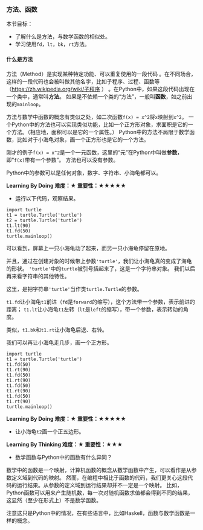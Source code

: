 ### 方法、函数

本节目标：
- 了解什么是方法，与数学函数的相似处。
- 学习使用`fd`，`lt`，`bk`，`rt`方法。

#### 什么是方法

方法（Method）是实现某种特定功能、可以重复使用的一段代码
。在不同场合，这样的一段代码也会被叫做其他名字，比如子程序、过程、函数等
（https://zh.wikipedia.org/wiki/子程序 ）
。在Python中，如果这段代码出现在一个类中，通常叫**方法**。
如果是不依赖一个类的“方法”，一般叫**函数**，如之前出现的`mainloop`。

方法与数学中函数的概念有类似之处，如二次函数`f(x) = x^2`将`x`映射到`x^2`。
一个Python中的方法也可以实现类似功能，比如一个正方形对象，求面积是它的一个方法。（相应地，面积可以是它的一个属性。）
Python中的方法不局限于数学函数，比如对于小海龟对象，画一个正方形也是它的一个方法。

刚才的例子`f(x) = x^2`是一个一元函数，这里的“元”在Python中叫做**参数**，即“`f(x)`带有一个参数”。
方法也可以没有参数。

Python中的参数可以是任何对象，数字、字符串、小海龟都可以。

**Learning By Doing 难度：★ 重要性：★★★★★**

- 运行以下代码，观察结果。
```
import turtle
t1 = turtle.Turtle('turtle')
t2 = turtle.Turtle('turtle')
t1.lt(90)
t1.fd(50)
turtle.mainloop()
```

可以看到，屏幕上一只小海龟动了起来，而另一只小海龟停留在原地。

并且，通过在创建对象的时候带上参数`'turtle'`，我们让小海龟真的变成了海龟的形状。
`'turtle'`中的`turtle`被引号括起来了，这是一个字符串对象。
我们以后再来看字符串的其他特性。

这里，是把字符串`'turtle'`当作类`turtle.Turtle`的参数。

`t1.fd`让小海龟`t1`前进（`fd`是`forward`的缩写），这个方法带一个参数，表示前进的距离；
`t1.lt`让小海龟`t1`左转（`lt`是`left`的缩写），带一个参数，表示转动的角度。

类似，`t1.bk`和`t1.rt`让小海龟后退、右转。

我们可以再让小海龟走几步，画一个正方形。
```
import turtle
t1 = turtle.Turtle('turtle')
t1.fd(50)
t1.rt(90)
t1.fd(50)
t1.rt(90)
t1.fd(50)
t1.rt(90)
t1.fd(50)
t1.rt(90)
turtle.mainloop()
```

**Learning By Doing 难度：★ 重要性：★★★★★**

- 让小海龟`t2`画一个正五边形。

**Learning By Thinking 难度：★ 重要性：★★★**

- 数学函数与Python中的函数有什么异同？

数学中的函数是一个映射，计算机函数的概念从数学函数中产生，可以看作是从参数定义域到代码的映射。
然而，在编程中相比于函数的代码，我们更关心这段代码的运行结果。从参数的定义域到运行结果却并不一定是一个映射。
比如，Python函数可以用来产生随机数，每一次对随机函数求值都会得到不同的结果，这显然（至少在形式上）不是数学函数。

注意这只是Python中的情况，在有些语言中，比如Haskell，函数与数学函数是一样的概念。
